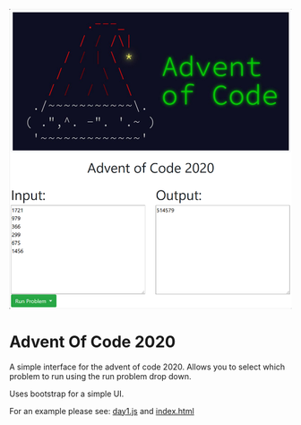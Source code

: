 ![advent of code 2020 banner](aoc2020.png)

# Advent Of Code 2020
A simple interface for the advent of code 2020.
Allows you to select which problem to run using the run problem drop down.

Uses bootstrap for a simple UI.

For an example please see: [day1.js](day1.js) and [index.html](index.html)
